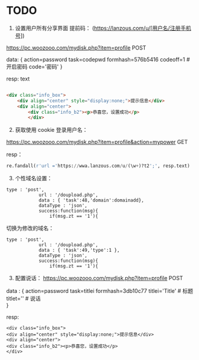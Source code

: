 # TODO

1. 设置用户所有分享界面 提前码：
   (https://lanzous.com/u/[用户名/注册手机号])

https://pc.woozooo.com/mydisk.php?item=profile
POST

data: {
action=password
task=codepwd
formhash=576b5416
codeoff=1 # 开启密码
code='密码'
}

resp:
text

```html

<div class="info_box">
    <div align="center" style="display:none;">提示信息</div>
    <div align="center">
        <div class="info_b2"><p>恭喜您，设置成功</p>
        </div>
```

2. 获取使用 cookie 登录用户名：

https://pc.woozooo.com/mydisk.php?item=profile&action=mypower
GET

resp：

```py
re.fandall(r'url ='https://wwa.lanzous.com/u/(\w+)?t2';', resp.text)
```

3. 个性域名设置：

```
type : 'post',
			url : '/doupload.php',
			data : { 'task':48,'domain':domainadd},
			dataType : 'json',
			success:function(msg){
				if(msg.zt == '1'){
```

切换为修改的域名：

```
type : 'post',
			url : '/doupload.php',
			data : { 'task':49,'type':1 },
			dataType : 'json',
			success:function(msg){
				if(msg.zt == '1'){
```

3. 配置说话：
   https://pc.woozooo.com/mydisk.php?item=profile
   POST

data : {
action=password
task=titlei
formhash=3db10c77
titlei='Title'  # 标题
titlet=''  # 说话  
}

resp:

```
<div class="info_box">
<div align="center" style="display:none;">提示信息</div>
<div align="center">
<div class="info_b2"><p>恭喜您，设置成功</p>
</div>
```
